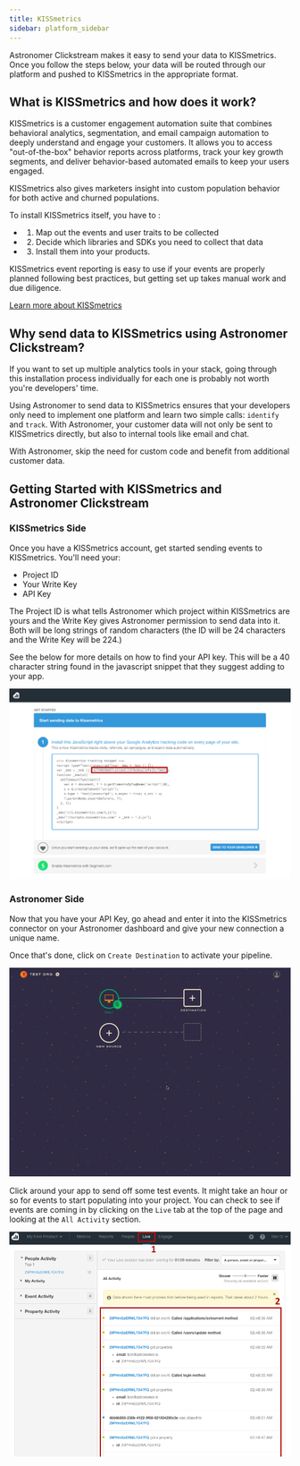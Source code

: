 ```yaml
---
title: KISSmetrics
sidebar: platform_sidebar
---
```

Astronomer Clickstream makes it easy to send your data to KISSmetrics. Once you follow the steps below, your data will be routed through our platform and pushed to KISSmetrics in the appropriate format. 

## What is KISSmetrics and how does it work?

KISSmetrics is a customer engagement automation suite that combines behavioral analytics, segmentation, and email campaign automation to deeply understand and engage your customers. It allows you to access "out-of-the-box" behavior reports across platforms, track your key growth segments, and deliver behavior-based automated emails to keep your users engaged. 

KISSmetrics also gives marketers insight into custom population behavior for both active and churned populations.

To install KISSmetrics itself, you have to : 

- 1. Map out the events and user traits to be collected
- 2. Decide which libraries and SDKs you need to collect that data 
- 3. Install them into your products. 

KISSmetrics event reporting is easy to use if your events are properly planned following best practices, but getting set up takes manual work and due diligence. 

[Learn more about KISSmetrics](https://www.kissmetrics.com/)

## Why send data to KISSmetrics using Astronomer Clickstream?

If you want to set up multiple analytics tools in your stack, going through this installation process individually for each one is probably not worth you're developers' time.

Using Astronomer to send data to KISSmetrics ensures that your developers only need to implement one platform and learn two simple calls: `identify` and `track`. With Astronomer, your customer data will not only be sent to KISSmetrics directly, but also to internal tools like email and chat. 

With Astronomer, skip the need for custom code and benefit from additional customer data. 

## Getting Started with KISSmetrics and Astronomer Clickstream

### KISSmetrics Side

Once you have a KISSmetrics account, get started sending events to KISSmetrics. You'll need your:

- Project ID
- Your Write Key
- API Key 

The Project ID is what tells Astronomer which project within KISSmetrics are yours and the Write Key gives Astronomer permission to send data into it. Both will be long strings of random characters (the ID will be 24 characters and the Write Key will be 224.)

See the below for more details on how to find your API key. This will be a 40 character string found in the javascript snippet that they suggest adding to your app. 

![kissmetrics1](../../../images/kissmetrics1.png)

### Astronomer Side 

Now that you have your API Key, go ahead and enter it into the KISSmetrics connector on your Astronomer dashboard and give your new connection a unique name. 

Once that's done, click on `Create Destination` to activate your pipeline.

![kissmetrics2](../../../images/kissmetrics2.gif)

Click around your app to send off some test events. It might take an hour or so for events to start populating into your project. You can check to see if events are coming in by clicking on the `Live` tab at the top of the page and looking at the `All Activity` section.

![kissmetrics3](../../../images/kissmetrics3.png)

